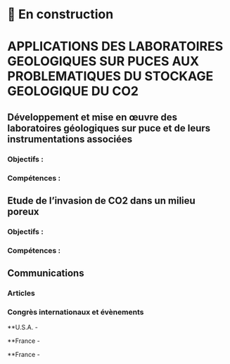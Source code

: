 # :construction: En construction

# APPLICATIONS DES LABORATOIRES GEOLOGIQUES SUR PUCES AUX PROBLEMATIQUES DU STOCKAGE GEOLOGIQUE DU CO2

## Développement et mise en œuvre des laboratoires géologiques sur puce et de leurs instrumentations associées

### Objectifs :

### Compétences : 

## Etude de l’invasion de CO2 dans un milieu poreux

### Objectifs :

### Compétences : 




## Communications
### Articles

### Congrès internationaux et évènements

**U.S.A. - 

**France - 

**France -

